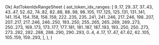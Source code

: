 Ok(
    AstTokenIdxRangeSheet {
        ast_token_idx_ranges: [
            9..17,
            29..37,
            37..43,
            43..47,
            52..62,
            74..82,
            82..88,
            88..98,
            98..105,
            117..125,
            125..131,
            131..141,
            141..154,
            154..158,
            158..159,
            222..235,
            235..241,
            241..246,
            217..246,
            198..207,
            207..217,
            217..246,
            246..250,
            193..250,
            255..265,
            265..269,
            269..273,
            250..273,
            169..173,
            173..177,
            177..181,
            181..187,
            187..193,
            193..250,
            250..273,
            273..282,
            282..288,
            288..290,
            290..293,
            0..4,
            4..17,
            17..47,
            47..62,
            62..105,
            105..159,
            159..293,
        ],
    },
)